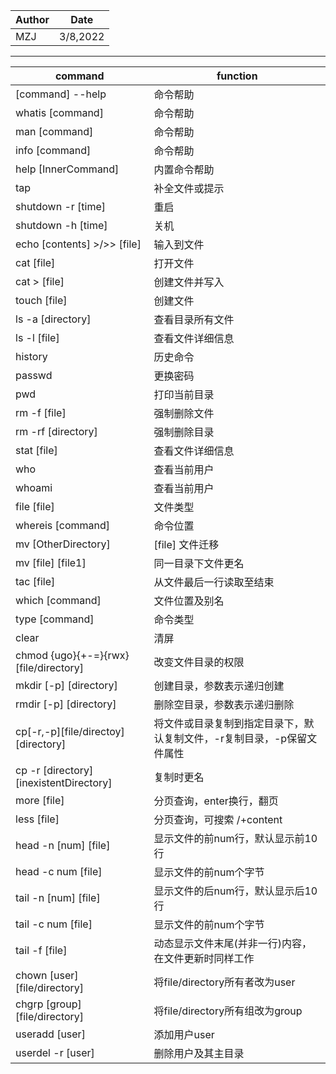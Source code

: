 |Author|Date|
|---|---|
|MZJ|3/8,2022|

---

|command|function|
|---|---|
| [command] --help| 命令帮助|  
|whatis [command] |命令帮助 | 
|man [command] |命令帮助  |
|info [command] |命令帮助  |
|help [InnerCommand] |内置命令帮助  |
|tap |补全文件或提示  |
|shutdown -r [time]  |重启  ||
|shutdown -h [time]  |关机  |
|echo [contents] >/>> [file] |输入到文件  |
|cat [file] |打开文件  |
|cat > [file] |创建文件并写入  |
|touch [file] |创建文件  |
|ls -a [directory] |查看目录所有文件  |
|ls -l [file] |查看文件详细信息 | 
|history |历史命令  |
|passwd |更换密码  |
|pwd|打印当前目录|
|rm -f [file] |强制删除文件  |
|rm -rf [directory] |强制删除目录  |
|stat [file]|查看文件详细信息  |
|who |查看当前用户  |
|whoami |查看当前用户  |
|file [file]   |文件类型  |
|whereis [command]| 命令位置  |
|mv [OtherDirectory] |[file] 文件迁移 | 
|mv [file] [file1] | 同一目录下文件更名 | 
|tac [file] |从文件最后一行读取至结束 | 
|which [command]  |文件位置及别名  |
|type [command]  |命令类型  |
|clear |清屏  |
|chmod {ugo}{+-=}{rwx} [file/directory]|改变文件目录的权限|
|mkdir [-p] [directory]|创建目录，参数表示递归创建|
|rmdir [-p] [directory]|删除空目录，参数表示递归删除|
|cp[-r,-p][file/directoy][directory]|将文件或目录复制到指定目录下，默认复制文件，-r复制目录，-p保留文件属性|
|cp -r [directory][inexistentDirectory]|复制时更名|
|more [file]|分页查询，enter换行，翻页|
|less [file]|分页查询，可搜索 /+content|
|head -n [num] [file]|显示文件的前num行，默认显示前10行|
|head -c num [file]|显示文件的前num个字节|
|tail -n [num] [file]|显示文件的后num行，默认显示后10行|
|tail -c num [file]|显示文件的前num个字节|
|tail -f [file]|动态显示文件末尾(并非一行)内容，在文件更新时同样工作|
|chown [user] [file/directory]|将file/directory所有者改为user|
|chgrp [group][file/directory]|将file/directory所有组改为group|
|useradd [user]|添加用户user|
|userdel -r [user]|删除用户及其主目录|
